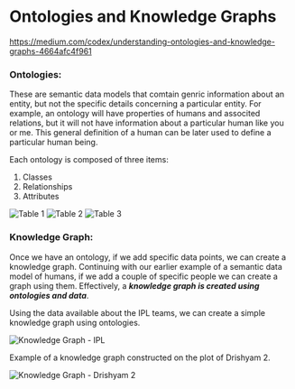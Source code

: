 # Ontologies and Knowledge Graphs

https://medium.com/codex/understanding-ontologies-and-knowledge-graphs-4664afc4f961

### Ontologies:

These are semantic data models that comtain genric information about an entity, but not the specific details concerning a particular entity. For example, an ontology will have properties of humans and associted relations, but it will not have information about a particular human like you or me. This general definition of a human can be later used to define a particular human being.

Each ontology is composed of three items:
1. Classes
2. Relationships
3. Attributes

![Table 1](./images/t1.png)
![Table 2](./images/t2.png)
![Table 3](./images/t3.png)

### Knowledge Graph:

Once we have an ontology, if we add specific data points, we can create a knowledge graph. Continuing with our earlier example of a semantic data model of humans, if we add a couple of specific people we can create a graph using them. Effectively, a ***knowledge graph is created using ontologies and data***.

Using the data available about the IPL teams, we can create a simple knowledge graph using ontologies. 

![Knowledge Graph - IPL](./images/graph.png)

Example of a knowledge graph constructed on the plot of Drishyam 2. 

![Knowledge Graph - Drishyam 2](./images/text1-graph.png)
